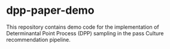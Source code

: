 # dpp-paper-demo
This repository contains demo code for the implementation of Determinantal Point Process (DPP) sampling in the pass Culture recommendation pipeline.
